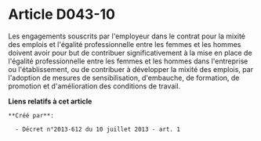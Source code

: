 # Article D043-10

Les engagements souscrits par l'employeur dans le contrat pour la mixité des emplois et l'égalité professionnelle entre les
femmes et les hommes doivent avoir pour but de contribuer significativement à la mise en place de l'égalité professionnelle
entre les femmes et les hommes dans l'entreprise ou l'établissement, ou de contribuer à développer la mixité des emplois, par
l'adoption de mesures de sensibilisation, d'embauche, de formation, de promotion et d'amélioration des conditions de travail.

**Liens relatifs à cet article**

	**Créé par**:

	  - Décret n°2013-612 du 10 juillet 2013 - art. 1
